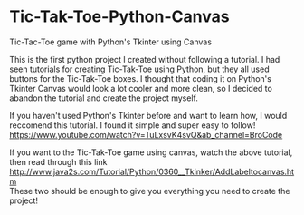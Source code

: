 # Tic-Tak-Toe-Python-Canvas

Tic-Tac-Toe game with Python's Tkinter using Canvas 


This is the first python project I created without following a tutorial. I had seen tutorials for creating Tic-Tak-Toe using Python, but they all used buttons for the Tic-Tak-Toe boxes. I thought that coding it on Python's Tkinter Canvas would look a lot cooler and more clean, so I decided to abandon the tutorial and create the project myself. 
  
If you haven't used Python's Tkinter before and want to learn how, I would reccomend this tutorial. I found it simple and super easy to follow!
  https://www.youtube.com/watch?v=TuLxsvK4svQ&ab_channel=BroCode
  
If you want to the Tic-Tak-Toe game using canvas, watch the above tutorial, then read through this link
  http://www.java2s.com/Tutorial/Python/0360__Tkinker/AddLabeltocanvas.htm  
These two should be enough to give you everything you need to create the project!

  
